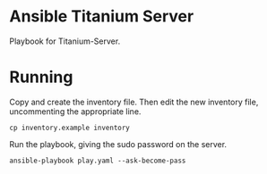 # Ansible Titanium Server

Playbook for Titanium-Server.

# Running

Copy and create the inventory file. Then edit the new inventory file, uncommenting the appropriate line.

```
cp inventory.example inventory
```

Run the playbook, giving the sudo password on the server.

```
ansible-playbook play.yaml --ask-become-pass
```